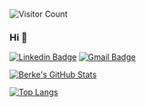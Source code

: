 ![Visitor Count](https://profile-counter.glitch.me/berkealgul/count.svg)

### Hi  👋

<!--
**berkealgul/berkealgul** is a ✨ _special_ ✨ repository because its `README.md` (this file) appears on your GitHub profile.

<h3 align="left">Stuff I worked with:</h3>
<p align="left"> 
<a href="https://www.arduino.cc/" target="_blank"> <img src="https://cdn.worldvectorlogo.com/logos/arduino-1.svg" alt="arduino" width="40" height="40"/> </a> 
<a href="https://www.cprogramming.com/" target="_blank"> <img src="https://devicons.github.io/devicon/devicon.git/icons/c/c-original.svg" alt="c" width="40" height="40"/> </a> <a href="https://www.w3schools.com/cpp/" target="_blank"> <img src="https://devicons.github.io/devicon/devicon.git/icons/cplusplus/cplusplus-original.svg" alt="cplusplus" width="40" height="40"/> </a> <a href="https://www.w3schools.com/cs/" target="_blank"> <img src="https://devicons.github.io/devicon/devicon.git/icons/csharp/csharp-original.svg" alt="csharp" width="40" height="40"/> </a> <a href="https://www.linux.org/" target="_blank"> 
<img src="https://devicons.github.io/devicon/devicon.git/icons/linux/linux-original.svg" alt="linux" width="40" height="40"/> 
</a> <a href="https://opencv.org/" target="_blank"> <img src="https://www.vectorlogo.zone/logos/opencv/opencv-icon.svg" alt="opencv" width="40" height="40"/> 
</a> <a href="https://www.python.org" target="_blank"> <img src="https://devicons.github.io/devicon/devicon.git/icons/python/python-original.svg" alt="python" width="40" height="40"/> 
-->

<!--
Hello, I am an person who loves programming. I have interest in AI, robotics game development
- 🔭 I’m currently working on robotics and games
- 👯 I’m looking to collaborate on some cool robotics and game development projects
- 📫 How to reach me: berkealgul@gmail.com
-->
[![Linkedin Badge](https://img.shields.io/badge/-berkealgul-blue?style=flat-square&logo=Linkedin&logoColor=white&link=https://www.linkedin.com/in/berkealgul/)](https://www.linkedin.com/in/berkealgul/) 
[![Gmail Badge](https://img.shields.io/badge/berkealgul@gmail.com-c14438?style=flat-square&logo=Gmail&logoColor=white&link=mailto:berkealgul@gmail.com)](mailto:berkealgul@gmail.com)

<!--
![](https://komarev.com/ghpvc/?username=berkealgul&color=blue)
-->
<!--
![Berke's GitHub stats](https://github-readme-stats.vercel.app/api?username=berkealgul&show_icons=true&theme=onedark)
-->


[![Berke's GitHub Stats](https://github-readme-stats.vercel.app/api?username=berkealgul&show_icons=true&include_all_commits=true&theme=dracula)](https://github.com/berkealgul)

[![Top Langs](https://github-readme-stats.vercel.app/api/top-langs/?username=berkealgul&theme=radical)](https://github.com/anuraghazra/github-readme-stats)


